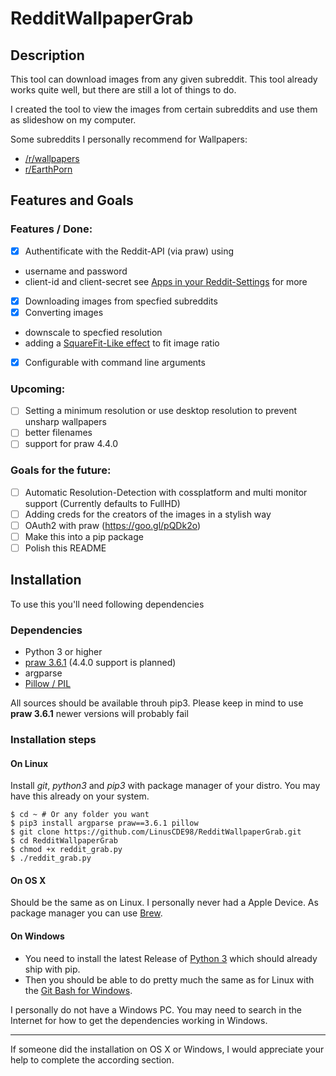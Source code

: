 RedditWallpaperGrab
===================

## Description

This tool can download images from any given subreddit. This tool already works quite well, but there are still a lot of things to do.

I created the tool to view the images from certain subreddits and use them as slideshow on my computer.

Some subreddits I personally recommend for Wallpapers:
- [/r/wallpapers](https://www.reddit.com/r/wallpapers/)
- [r/EarthPorn](https://www.reddit.com/r/EarthPorn/)

## Features and Goals

### Features / Done:
- [x] Authentificate with the Reddit-API (via praw) using
 - username and password
 - client-id and client-secret see [Apps in your Reddit-Settings](https://www.reddit.com/prefs/apps/) for more
- [x] Downloading images from specfied subreddits
- [x] Converting images
 - downscale to specfied resolution
 - adding a [SquareFit-Like effect](http://imgur.com/a/phBhY) to fit image ratio
- [x] Configurable with command line arguments

### Upcoming:
- [ ] Setting a minimum resolution or use desktop resolution to prevent unsharp wallpapers
- [ ] better filenames
- [ ] support for praw 4.4.0

### Goals for the future:
- [ ] Automatic Resolution-Detection with cossplatform and multi monitor support (Currently defaults to FullHD)
- [ ] Adding creds for the creators of the images in a stylish way
- [ ] OAuth2 with praw (https://goo.gl/pQDk2o)
- [ ] Make this into a pip package
- [ ] Polish this README

## Installation

To use this you'll need following dependencies

### Dependencies
- Python 3 or higher
- [praw 3.6.1](https://pypi.python.org/pypi/praw/3.6.1) (4.4.0 support is planned)
- argparse
- [ Pillow / PIL ](https://github.com/python-pillow/Pillow)

All sources should be available throuh pip3. Please keep in mind to use **praw 3.6.1** newer versions will probably fail

### Installation steps

#### On Linux

Install *git*, *python3* and *pip3* with package manager of your distro. You may have this already on your system.

    $ cd ~ # Or any folder you want
    $ pip3 install argparse praw==3.6.1 pillow
    $ git clone https://github.com/LinusCDE98/RedditWallpaperGrab.git
    $ cd RedditWallpaperGrab
    $ chmod +x reddit_grab.py
    $ ./reddit_grab.py

#### On OS X

Should be the same as on Linux. I personally never had a Apple Device. As package manager you can use [Brew](https://brew.sh).

#### On Windows

- You need to install the latest Release of [Python 3](https://www.python.org/downloads/windows/) which should already ship with pip.
- Then you should be able to do pretty much the same as for Linux with the [Git Bash for Windows](https://git-for-windows.github.io/).

I personally do not have a Windows PC. You may need to search in the Internet for how to get the dependencies working in Windows.

***
If someone did the installation on OS X or Windows, I would appreciate your help to complete the according section.
